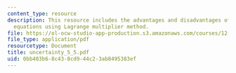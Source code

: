 ```yaml
---
content_type: resource
description: This resource includes the advantages and disadvantages of solving the
  equations using Lagrange multiplier method.
file: https://ol-ocw-studio-app-production.s3.amazonaws.com/courses/12-864-inference-from-data-and-models-spring-2005/0bb403b68c438cd944c23ab8495383ef_uncertainty_5_5.pdf
file_type: application/pdf
resourcetype: Document
title: uncertainty_5_5.pdf
uid: 0bb403b6-8c43-8cd9-44c2-3ab8495383ef
---
```


